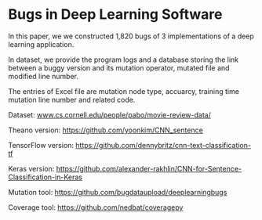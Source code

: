 # Bugs in Deep Learning Software
In this paper, we we constructed 1,820 bugs of 3 implementations of a deep learning application. 

In dataset, we provide the program logs and a database storing the link between a buggy version and its mutation operator, mutated file and modified line number.

The entries of Excel file are mutation node type, accuarcy, training time mutation line number and related code.

Dataset: www.cs.cornell.edu/people/pabo/movie-review-data/

Theano version: https://github.com/yoonkim/CNN_sentence

TensorFlow version: https://github.com/dennybritz/cnn-text-classification-tf

Keras version: https://github.com/alexander-rakhlin/CNN-for-Sentence-Classification-in-Keras

Mutation tool: https://github.com/bugdataupload/deeplearningbugs

Coverage tool: https://github.com/nedbat/coveragepy

